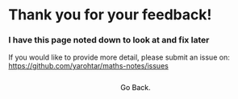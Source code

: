 # Thank you for your feedback!
### I have this page noted down to look at and fix later
If you would like to provide more detail, please submit an issue on:
https://github.com/yarohtar/maths-notes/issues

<button style="
    background-color: transparent;
    border: 1px var(--lightgray) solid;
    border-radius: 4px;
    font-family: inherit;
    font-size: inherit;
    height: 2.5rem;
    padding: 0 1rem 0 1rem;
    display: flex;
    align-items: center;
    text-align: center;
    display:table-cell;
    vertical-align: middle;
    cursor: pointer;
    width: 100%;"
     onclick="const params = new URLSearchParams(window.location.search); const fallback = params.get('fallback_page'); window.top.location.href = fallback">
Go Back.
</button>


